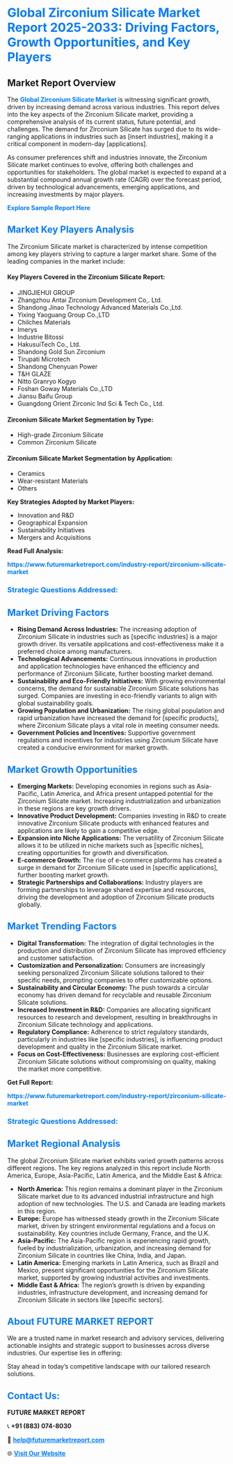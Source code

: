 <h1 style="color: #007BFF;">Global Zirconium Silicate Market Report 2025-2033: Driving Factors, Growth Opportunities, and Key Players</h1>

<section id="overview">
<h2>Market Report Overview</h2>
<p>The <a href="https://www.futuremarketreport.com/industry-report/zirconium-silicate-market" style="color: #007BFF; text-decoration: none;"><strong>Global Zirconium Silicate Market</strong></a> is witnessing significant growth, driven by increasing demand across various industries. This report delves into the key aspects of the Zirconium Silicate market, providing a comprehensive analysis of its current status, future potential, and challenges. The demand for Zirconium Silicate has surged due to its wide-ranging applications in industries such as [insert industries], making it a critical component in modern-day [applications].</p>
<p>As consumer preferences shift and industries innovate, the Zirconium Silicate market continues to evolve, offering both challenges and opportunities for stakeholders. The global market is expected to expand at a substantial compound annual growth rate (CAGR) over the forecast period, driven by technological advancements, emerging applications, and increasing investments by major players.</p>
</section>

<section id="overview">
<p><a href="https://www.futuremarketreport.com/request-sample/reportId=27536" style="color: #007BFF; text-decoration: none;"><strong>Explore Sample Report Here</strong></a></p>
</section>

<section id="key-players">
<h2 style="color: #007BFF;">Market Key Players Analysis</h2>
<p>The Zirconium Silicate market is characterized by intense competition among key players striving to capture a larger market share. Some of the leading companies in the market include:</p>
<h4>Key Players Covered in the Zirconium Silicate Report:</h4>
<ul><li>JINGJIEHUI GROUP</li><li>Zhangzhou Antai Zirconium Development Co,. Ltd.</li><li>Shandong Jinao Technology Advanced Materials Co.,Ltd.</li><li>Yixing Yaoguang Group Co.,LTD</li><li>Chilches Materials</li><li>Imerys</li><li>Industrie Bitossi</li><li>HakusuiTech Co., Ltd.</li><li>Shandong Gold Sun Zirconium</li><li>Tirupati Microtech</li><li>Shandong Chenyuan Power</li><li>T&amp;H GLAZE</li><li>Nitto Granryo Kogyo</li><li>Foshan Goway Materials Co.,LTD</li><li>Jiansu Baifu Group</li><li>Guangdong Orient Zirconic Ind Sci &amp; Tech Co., Ltd.</li></ul>
<h4>Zirconium Silicate Market Segmentation by Type:</h4>
<ul><li>High-grade Zirconium Silicate</li><li>Common Zirconium Silicate</li></ul>

<h4>Zirconium Silicate Market Segmentation by Application:</h4>
<ul><li>Ceramics</li><li>Wear-resistant Materials</li><li>Others</li></ul>
<p><strong>Key Strategies Adopted by Market Players:</strong></p>
<ul>
<li>Innovation and R&D</li>
<li>Geographical Expansion</li>
<li>Sustainability Initiatives</li>
<li>Mergers and Acquisitions</li>
</ul>
</section>

<section>
<p><strong>Read Full Analysis: </strong></p><a href="https://www.futuremarketreport.com/industry-report/zirconium-silicate-market" style="color: #007BFF; text-decoration: none;"><strong>https://www.futuremarketreport.com/industry-report/zirconium-silicate-market</strong></a>
<h3 style="color: #007BFF;">Strategic Questions Addressed:</h3>
</section>

<section id="driving-factors">
<h2 style="color: #007BFF;">Market Driving Factors</h2>
<ul>
<li><strong>Rising Demand Across Industries:</strong> The increasing adoption of Zirconium Silicate in industries such as [specific industries] is a major growth driver. Its versatile applications and cost-effectiveness make it a preferred choice among manufacturers.</li>
<li><strong>Technological Advancements:</strong> Continuous innovations in production and application technologies have enhanced the efficiency and performance of Zirconium Silicate, further boosting market demand.</li>
<li><strong>Sustainability and Eco-Friendly Initiatives:</strong> With growing environmental concerns, the demand for sustainable Zirconium Silicate solutions has surged. Companies are investing in eco-friendly variants to align with global sustainability goals.</li>
<li><strong>Growing Population and Urbanization:</strong> The rising global population and rapid urbanization have increased the demand for [specific products], where Zirconium Silicate plays a vital role in meeting consumer needs.</li>
<li><strong>Government Policies and Incentives:</strong> Supportive government regulations and incentives for industries using Zirconium Silicate have created a conducive environment for market growth.</li>
</ul>
</section>

<section id="growth-opportunities">
<h2 style="color: #007BFF;">Market Growth Opportunities</h2>
<ul>
<li><strong>Emerging Markets:</strong> Developing economies in regions such as Asia-Pacific, Latin America, and Africa present untapped potential for the Zirconium Silicate market. Increasing industrialization and urbanization in these regions are key growth drivers.</li>
<li><strong>Innovative Product Development:</strong> Companies investing in R&D to create innovative Zirconium Silicate products with enhanced features and applications are likely to gain a competitive edge.</li>
<li><strong>Expansion into Niche Applications:</strong> The versatility of Zirconium Silicate allows it to be utilized in niche markets such as [specific niches], creating opportunities for growth and diversification.</li>
<li><strong>E-commerce Growth:</strong> The rise of e-commerce platforms has created a surge in demand for Zirconium Silicate used in [specific applications], further boosting market growth.</li>
<li><strong>Strategic Partnerships and Collaborations:</strong> Industry players are forming partnerships to leverage shared expertise and resources, driving the development and adoption of Zirconium Silicate products globally.</li>
</ul>
</section>

<section id="trending-factors">
<h2 style="color: #007BFF;">Market Trending Factors</h2>
<ul>
<li><strong>Digital Transformation:</strong> The integration of digital technologies in the production and distribution of Zirconium Silicate has improved efficiency and customer satisfaction.</li>
<li><strong>Customization and Personalization:</strong> Consumers are increasingly seeking personalized Zirconium Silicate solutions tailored to their specific needs, prompting companies to offer customizable options.</li>
<li><strong>Sustainability and Circular Economy:</strong> The push towards a circular economy has driven demand for recyclable and reusable Zirconium Silicate solutions.</li>
<li><strong>Increased Investment in R&D:</strong> Companies are allocating significant resources to research and development, resulting in breakthroughs in Zirconium Silicate technology and applications.</li>
<li><strong>Regulatory Compliance:</strong> Adherence to strict regulatory standards, particularly in industries like [specific industries], is influencing product development and quality in the Zirconium Silicate market.</li>
<li><strong>Focus on Cost-Effectiveness:</strong> Businesses are exploring cost-efficient Zirconium Silicate solutions without compromising on quality, making the market more competitive.</li>
</ul>
</section>

<section>
<p><strong>Get Full Report: </strong></p><a href="https://www.futuremarketreport.com/industry-report/zirconium-silicate-market" style="color: #007BFF; text-decoration: none;"><strong>https://www.futuremarketreport.com/industry-report/zirconium-silicate-market</strong></a>
<h3 style="color: #007BFF;">Strategic Questions Addressed:</h3>
</section>


<section id="regional-analysis">
<h2 style="color: #007BFF;">Market Regional Analysis</h2>
<p>The global Zirconium Silicate market exhibits varied growth patterns across different regions. The key regions analyzed in this report include North America, Europe, Asia-Pacific, Latin America, and the Middle East & Africa:</p>
<ul>
<li><strong>North America:</strong> This region remains a dominant player in the Zirconium Silicate market due to its advanced industrial infrastructure and high adoption of new technologies. The U.S. and Canada are leading markets in this region.</li>
<li><strong>Europe:</strong> Europe has witnessed steady growth in the Zirconium Silicate market, driven by stringent environmental regulations and a focus on sustainability. Key countries include Germany, France, and the U.K.</li>
<li><strong>Asia-Pacific:</strong> The Asia-Pacific region is experiencing rapid growth, fueled by industrialization, urbanization, and increasing demand for Zirconium Silicate in countries like China, India, and Japan.</li>
<li><strong>Latin America:</strong> Emerging markets in Latin America, such as Brazil and Mexico, present significant opportunities for the Zirconium Silicate market, supported by growing industrial activities and investments.</li>
<li><strong>Middle East & Africa:</strong> The region’s growth is driven by expanding industries, infrastructure development, and increasing demand for Zirconium Silicate in sectors like [specific sectors].</li>
</ul>
</section>

<footer>
<h2 style="color: #007BFF;">About FUTURE MARKET REPORT</h2>
<p>We are a trusted name in market research and advisory services, delivering actionable insights and strategic support to businesses across diverse industries. Our expertise lies in offering:</p>

<p>Stay ahead in today’s competitive landscape with our tailored research solutions.</p>

<h2 style="color: #007BFF;">Contact Us:</h2>
<p><strong>FUTURE MARKET REPORT</strong></p>
<p>📞 <strong>+91 (883) 074-8030</strong></p>
<p>📧 <strong><a href="mailto:help@futuremarketreport.com" style="color: #007BFF;">help@futuremarketreport.com</a></strong></p>
<p>🌐 <strong><a href="https://www.futuremarketreport.com/" style="color: #007BFF;">Visit Our Website</a></strong></p>
</footer>